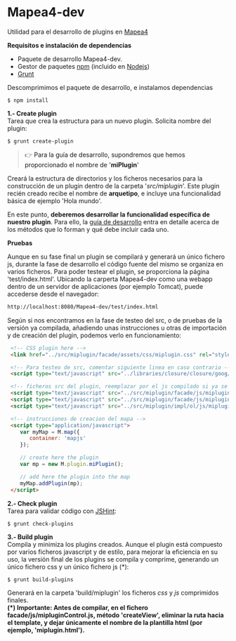# Mapea4-dev
Utilidad para el desarrollo de plugins en [Mapea4](https://github.com/sigcorporativo-ja/Mapea4)

**Requisitos e instalación de dependencias**

* Paquete de desarrollo Mapea4-dev.
* Gestor de paquetes [npm](https://www.npmjs.com/) (incluido en [Nodejs](https://nodejs.org/en/))
* [Grunt](http://gruntjs.com)

Descomprimimos el paquete de desarrollo, e instalamos dependencias  
```shell
$ npm install
```

**1.- Create plugin**  
Tarea que crea la estructura para un nuevo plugin. Solicita nombre del plugin:  
```shell
$ grunt create-plugin
```
> :point_right:  <a> Para la guía de desarrollo, supondremos que hemos proporcionado el nombre de '**miPlugin**' </a>  

Creará la estructura de directorios y los ficheros necesarios para la construcción de un plugin dentro de la carpeta '_src/miplugin_'. Este plugin recién creado recibe el nombre de **arquetipo**, e incluye una funcionalidad básica de ejemplo 'Hola mundo'.

En este punto, **deberemos desarrollar la funcionalidad específica de nuestro plugin**. Para ello, la [guía de desarrollo](https://github.com/sigcorporativo-ja/Mapea4-dev/wiki) entra en detalle acerca de los métodos que lo forman y qué debe incluir cada uno.
  
**Pruebas**  

Aunque en su fase final un plugin se compilará y generará un único fichero js, durante la fase de desarrollo el código fuente del mismo se organiza en varios ficheros. Para poder testear el plugin, se proporciona la página 'test/index.html'. Ubicando la carperta Mapea4-dev como una webapp dentro de un servidor de aplicaciones (por ejemplo Tomcat), puede accederse desde el navegador:  

```html
http://localhost:8080/Mapea4-dev/test/index.html
```  

Según si nos encontramos en la fase de testeo del src, o de pruebas de la versión ya compilada, añadiendo unas instrucciones u otras de importación y de creación del plugin, podemos verlo en funcionamiento:

```html
 <!-- CSS plugin here -->
 <link href="../src/miplugin/facade/assets/css/miplugin.css" rel="stylesheet" />

 <!-- Para testeo de src, comentar siguiente linea en caso contrario -->
 <script type="text/javascript" src="../libraries/closure/closure/goog/base.js"></script>

 <!-- ficheros src del plugin, reemplazar por el js compilado si ya se dispone -->
 <script type="text/javascript" src="../src/miplugin/facade/js/mipluginControl.js"></script>
 <script type="text/javascript" src="../src/miplugin/facade/js/miplugin.js"></script>
 <script type="text/javascript" src="../src/miplugin/impl/ol/js/mipluginControl.js"></script>

 <!-- instrucciones de creacion del mapa -->
 <script type="application/javascript">
    var myMap = M.map({
       container: 'mapjs'
    });

    // create here the plugin
    var mp = new M.plugin.miPlugin();

    // add here the plugin into the map
    myMap.addPlugin(mp);
 </script>
```


**2.- Check plugin**  
Tarea para validar código con [JSHint](http://jshint.com/):
```shell
$ grunt check-plugins
```

**3.- Build plugin**  
Compila y minimiza los plugins creados. Aunque el plugin está compuesto por varios ficheros javascript y de estilo, para mejorar la eficiencia en su uso, la versión final de los plugins se compila y comprime, generando un único fichero css y un único fichero js (*):
```shell
$ grunt build-plugins
```
Generará en la carpeta 'build/miplugin' los ficheros _css_ y _js_ comprimidos finales.  
**(*) Importante: Antes de compilar, en el fichero facade/js/mipluginControl.js, método 'createView', eliminar la ruta hacia el template, y dejar únicamente el nombre de la plantilla html (por ejemplo, 'miplugin.html').**
